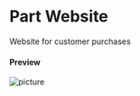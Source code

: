 Part Website
===================

Website for customer purchases

#### Preview

![picture](/km-shop/data/frontend/Screenshot_2022-11-22_at_17.19.39.png)